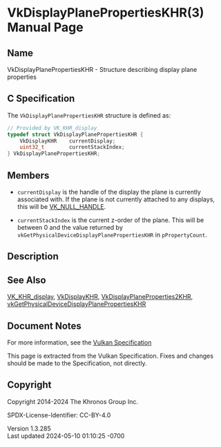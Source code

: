 # VkDisplayPlanePropertiesKHR(3) Manual Page

## Name

VkDisplayPlanePropertiesKHR - Structure describing display plane
properties



## <a href="#_c_specification" class="anchor"></a>C Specification

The `VkDisplayPlanePropertiesKHR` structure is defined as:

``` c
// Provided by VK_KHR_display
typedef struct VkDisplayPlanePropertiesKHR {
    VkDisplayKHR    currentDisplay;
    uint32_t        currentStackIndex;
} VkDisplayPlanePropertiesKHR;
```

## <a href="#_members" class="anchor"></a>Members

- `currentDisplay` is the handle of the display the plane is currently
  associated with. If the plane is not currently attached to any
  displays, this will be [VK_NULL_HANDLE](https://registry.khronos.org/vulkan/specs/1.3-extensions/man/html/VK_NULL_HANDLE.html).

- `currentStackIndex` is the current z-order of the plane. This will be
  between 0 and the value returned by
  `vkGetPhysicalDeviceDisplayPlanePropertiesKHR` in `pPropertyCount`.

## <a href="#_description" class="anchor"></a>Description

## <a href="#_see_also" class="anchor"></a>See Also

[VK_KHR_display](https://registry.khronos.org/vulkan/specs/1.3-extensions/man/html/VK_KHR_display.html),
[VkDisplayKHR](https://registry.khronos.org/vulkan/specs/1.3-extensions/man/html/VkDisplayKHR.html),
[VkDisplayPlaneProperties2KHR](https://registry.khronos.org/vulkan/specs/1.3-extensions/man/html/VkDisplayPlaneProperties2KHR.html),
[vkGetPhysicalDeviceDisplayPlanePropertiesKHR](https://registry.khronos.org/vulkan/specs/1.3-extensions/man/html/vkGetPhysicalDeviceDisplayPlanePropertiesKHR.html)

## <a href="#_document_notes" class="anchor"></a>Document Notes

For more information, see the <a
href="https://registry.khronos.org/vulkan/specs/1.3-extensions/html/vkspec.html#VkDisplayPlanePropertiesKHR"
target="_blank" rel="noopener">Vulkan Specification</a>

This page is extracted from the Vulkan Specification. Fixes and changes
should be made to the Specification, not directly.

## <a href="#_copyright" class="anchor"></a>Copyright

Copyright 2014-2024 The Khronos Group Inc.

SPDX-License-Identifier: CC-BY-4.0

Version 1.3.285  
Last updated 2024-05-10 01:10:25 -0700
